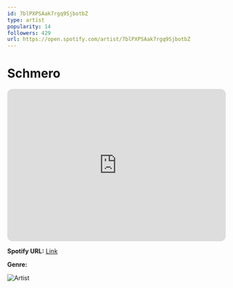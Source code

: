 ```yaml
---
id: 7blPXPSAak7rgq9SjbotbZ
type: artist
popularity: 14
followers: 429
url: https://open.spotify.com/artist/7blPXPSAak7rgq9SjbotbZ
---
```

# Schmero

<iframe style="border-radius:12px" src="https://open.spotify.com/embed/artist/7blPXPSAak7rgq9SjbotbZ" width="100%" height="352" frameBorder="0" allowfullscreen="" allow="autoplay; clipboard-write; encrypted-media; fullscreen; picture-in-picture" loading="lazy"></iframe>

**Spotify URL:** [Link](https://open.spotify.com/artist/7blPXPSAak7rgq9SjbotbZ)

**Genre:** 

![Artist](https://i.scdn.co/image/ab6761610000e5eb272e335f8503a220ffc4e877)
